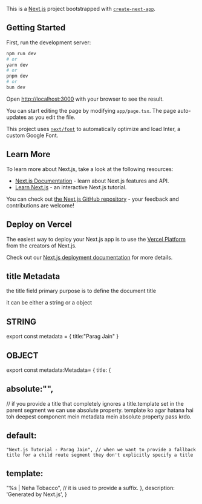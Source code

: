 This is a [Next.js](https://nextjs.org/) project bootstrapped with [`create-next-app`](https://github.com/vercel/next.js/tree/canary/packages/create-next-app).

## Getting Started

First, run the development server:

```bash
npm run dev
# or
yarn dev
# or
pnpm dev
# or
bun dev
```

Open [http://localhost:3000](http://localhost:3000) with your browser to see the result.

You can start editing the page by modifying `app/page.tsx`. The page auto-updates as you edit the file.

This project uses [`next/font`](https://nextjs.org/docs/basic-features/font-optimization) to automatically optimize and load Inter, a custom Google Font.

## Learn More

To learn more about Next.js, take a look at the following resources:

- [Next.js Documentation](https://nextjs.org/docs) - learn about Next.js features and API.
- [Learn Next.js](https://nextjs.org/learn) - an interactive Next.js tutorial.

You can check out [the Next.js GitHub repository](https://github.com/vercel/next.js/) - your feedback and contributions are welcome!

## Deploy on Vercel

The easiest way to deploy your Next.js app is to use the [Vercel Platform](https://vercel.com/new?utm_medium=default-template&filter=next.js&utm_source=create-next-app&utm_campaign=create-next-app-readme) from the creators of Next.js.

Check out our [Next.js deployment documentation](https://nextjs.org/docs/deployment) for more details.


## title Metadata

the title field primary purpose is to define the document title

it can be either a string or a object

## STRING
export const metadata = {
    title:"Parag Jain"
}

## OBJECT


export const metadata:Metadata= {
  title: {
## absolute:"", 
// if you provide a  title that completely ignores a title.template set in the parent segment we can use absolute property. template ko agar hatana hai toh deepest component mein metadata mein absolute property pass krdo.
## default:
    "Next.js Tutorial - Parag Jain", // when we want to provide a fallback title for a child route segment they don't explicitly specify a title
## template:
   "%s | Neha Tobacco", // it is used to provide a suffix.
  },
  description: 'Generated by Next.js',
}